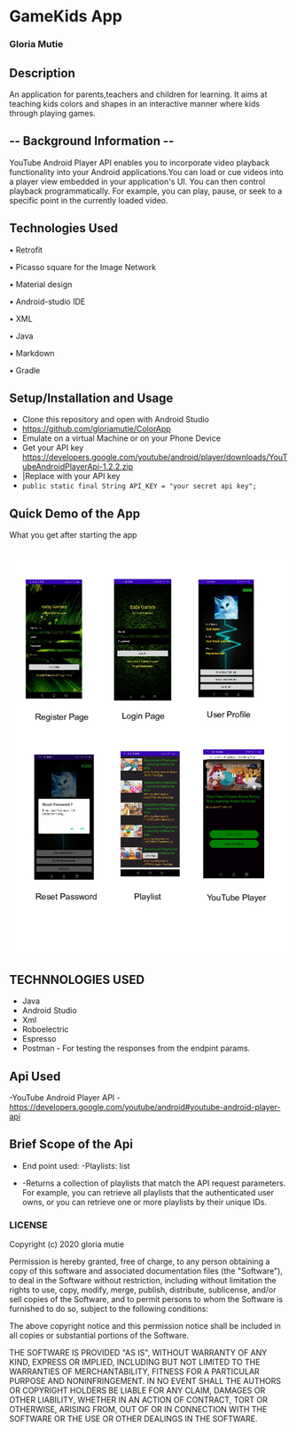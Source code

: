 # GameKids App

### Gloria Mutie

## Description 
An application for parents,teachers and children for learning. It aims at teaching kids colors and shapes in an interactive manner where kids through playing games.

## -- Background Information --
YouTube Android Player API enables you to incorporate video playback functionality into your Android applications.You can load or cue videos into a player view embedded in your application's UI. You can then control playback programmatically. For example, you can play, pause, or seek to a specific point in the currently loaded video.

 ## Technologies Used

• Retrofit

• Picasso square for the Image Network

• Material design

• Android-studio IDE

• XML

•  Java

•  Markdown

•  Gradle




## Setup/Installation and Usage
- Clone this repository and open with Android Studio
- https://github.com/gloriamutie/ColorApp
- Emulate on a virtual Machine or on your Phone Device
- Get your API key https://developers.google.com/youtube/android/player/downloads/YouTubeAndroidPlayerApi-1.2.2.zip
- |Replace with your API key
- `public static final String API_KEY = "your secret api key";`

## Quick Demo of the App
What you get after starting the app <br> <br><br>
<img src="app/src/main/res/drawable/gamekidslayouts.jpg" height="" width="" alt="The main page" > 


## TECHNNOLOGIES USED
- Java
- Android Studio
- Xml
- Roboelectric
- Espresso
- Postman - For testing the responses from the endpint params.

## Api Used
-YouTube Android Player API - https://developers.google.com/youtube/android#youtube-android-player-api

## Brief Scope of the Api
* End point used: 
-Playlists: list
- -Returns a collection of playlists that match the API request parameters. For example, you can retrieve all playlists that the authenticated user owns, or you can retrieve one or more playlists by their unique IDs.

### LICENSE

Copyright (c) 2020 gloria mutie

Permission is hereby granted, free of charge, to any person obtaining a copy
of this software and associated documentation files (the "Software"), to deal
in the Software without restriction, including without limitation the rights
to use, copy, modify, merge, publish, distribute, sublicense, and/or sell
copies of the Software, and to permit persons to whom the Software is
furnished to do so, subject to the following conditions:

The above copyright notice and this permission notice shall be included in all
copies or substantial portions of the Software.

THE SOFTWARE IS PROVIDED "AS IS", WITHOUT WARRANTY OF ANY KIND, EXPRESS OR
IMPLIED, INCLUDING BUT NOT LIMITED TO THE WARRANTIES OF MERCHANTABILITY,
FITNESS FOR A PARTICULAR PURPOSE AND NONINFRINGEMENT. IN NO EVENT SHALL THE
AUTHORS OR COPYRIGHT HOLDERS BE LIABLE FOR ANY CLAIM, DAMAGES OR OTHER
LIABILITY, WHETHER IN AN ACTION OF CONTRACT, TORT OR OTHERWISE, ARISING FROM,
OUT OF OR IN CONNECTION WITH THE SOFTWARE OR THE USE OR OTHER DEALINGS IN THE
SOFTWARE.